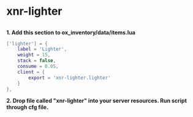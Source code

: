 # xnr-lighter

##
**1. Add this section to ox_inventory/data/items.lua**
```lua
['lighter'] = {
	label = 'Lighter',
	weight = 15,
	stack = false,
	consume = 0.05,
	client = {
		export = 'xnr-lighter.lighter'
	}
},
```

**2. Drop file called "xnr-lighter" into your server resources. Run script through cfg file.**
